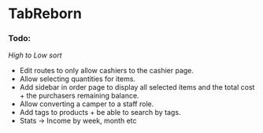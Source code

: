# TabReborn
 
### Todo:
*High to Low sort*
- Edit routes to only allow cashiers to the cashier page.
- Allow selecting quantities for items.
- Add sidebar in order page to display all selected items and the total cost + the purchasers remaining balance.
- Allow converting a camper to a staff role.
- Add tags to products + be able to search by tags.
- Stats -> Income by week, month etc